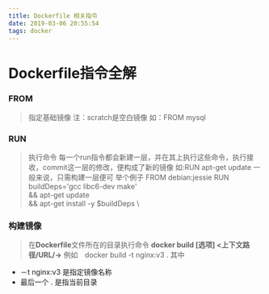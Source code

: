```yaml
---
title: Dockerfile 相关指令
date: 2019-03-06 20:55:54
tags: docker
---
```

# Dockerfile指令全解

### FROM
> 指定基础镜像
注：scratch是空白镜像
如：FROM mysql
### RUN
> 执行命令
> 每一个run指令都会新建一层，并在其上执行这些命令，执行接收，commit这一层的修改，便构成了新的镜像
> 如:RUN apt-get update
> 一般来说，只需构建一层便可
举个例子
> FROM debian:jessie
  RUN buildDeps='gcc libc6-dev make' \
    && apt-get update \
    && apt-get install -y $buildDeps \

### 构建镜像
> 在**Dockerfile**文件所在的目录执行命令
> **docker build [选项] <上下文路径/URL/->**
> 例如　docker build -t nginx:v3 .
其中
- －t nginx:v3 是指定镜像名称
- 最后一个 . 是指当前目录
